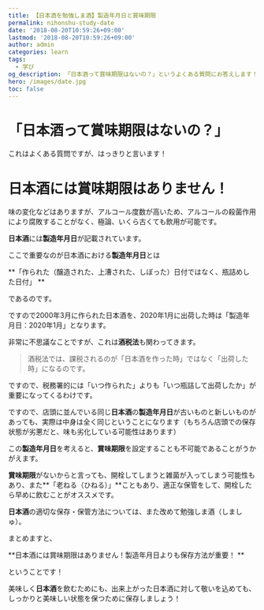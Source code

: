 ```yaml
---
title: 【日本酒を勉強しま酒】製造年月日と賞味期限
permalink: nihonshu-study-date
date: '2018-08-20T10:59:26+09:00'
lastmod: '2018-08-20T10:59:26+09:00'
author: admin
categories: learn
tags:
  - 学び
og_description: 「日本酒って賞味期限はないの？」というよくある質問にお答えします！
hero: /images/date.jpg
toc: false
---
```

# **「日本酒って賞味期限はないの？」**

これはよくある質問ですが、はっきりと言います！

# **日本酒**には**賞味期限**はありません！

味の変化などはありますが、アルコール度数が高いため、アルコールの殺菌作用により腐敗することがなく、極論、いくら古くても飲用が可能です。

**日本酒**には**製造年月日**が記載されています。

ここで重要なのが日本酒における**製造年月日**とは

**「作られた（醸造された、上漕された、しぼった）日付ではなく、瓶詰めした日付」
**

であるのです。

ですので2000年3月に作られた日本酒を、2020年1月に出荷した時は「製造年月日：2020年1月」となります。

非常に不思議なことですが、これは**酒税法**も関わってきます。

> 酒税法では、課税されるのが「日本酒を作った時」ではなく「出荷した時」になるのです。

ですので、税務署的には「いつ作られた」よりも「いつ瓶詰して出荷したか」が重要になってくるわけです。

ですので、店頭に並んでいる同じ**日本酒**の**製造年月日**が古いものと新しいものがあっても、実際は中身は全く同じということになります（もちろん店頭での保存状態が劣悪だと、味も劣化している可能性はあります）

この**製造年月日**を考えると、**賞味期限**を設定することも不可能であることがうかがえます。

**賞味期限**がないからと言っても、開栓してしまうと雑菌が入ってしまう可能性もあり、また**「老ねる（ひねる）」**こともあり、適正な保管をして、開栓したら早めに飲むことがオススメです。

**日本酒**の適切な保存・保管方法については、また改めて勉強しま酒（しましゅ）。

まとめますと、

**日本酒には賞味期限はありません！製造年月日よりも保存方法が重要！
**

ということです！

美味しく**日本酒**を飲むためにも、出来上がった日本酒に対して敬いを込めても、しっかりと美味しい状態を保つために保存しましょう！
